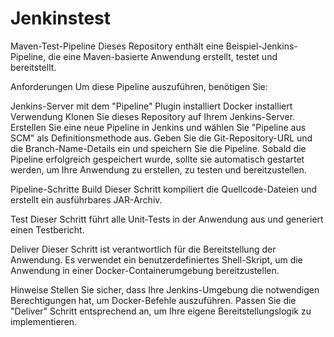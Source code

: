 # Jenkinstest
Maven-Test-Pipeline
Dieses Repository enthält eine Beispiel-Jenkins-Pipeline, die eine Maven-basierte Anwendung erstellt, testet und bereitstellt.

Anforderungen
Um diese Pipeline auszuführen, benötigen Sie:

Jenkins-Server mit dem "Pipeline" Plugin installiert
Docker installiert
Verwendung
Klonen Sie dieses Repository auf Ihrem Jenkins-Server.
Erstellen Sie eine neue Pipeline in Jenkins und wählen Sie "Pipeline aus SCM" als Definitionsmethode aus.
Geben Sie die Git-Repository-URL und die Branch-Name-Details ein und speichern Sie die Pipeline.
Sobald die Pipeline erfolgreich gespeichert wurde, sollte sie automatisch gestartet werden, um Ihre Anwendung zu erstellen, zu testen und bereitzustellen.

Pipeline-Schritte
Build
Dieser Schritt kompiliert die Quellcode-Dateien und erstellt ein ausführbares JAR-Archiv.

Test
Dieser Schritt führt alle Unit-Tests in der Anwendung aus und generiert einen Testbericht.

Deliver
Dieser Schritt ist verantwortlich für die Bereitstellung der Anwendung. Es verwendet ein benutzerdefiniertes Shell-Skript, um die Anwendung in einer Docker-Containerumgebung bereitzustellen.

Hinweise
Stellen Sie sicher, dass Ihre Jenkins-Umgebung die notwendigen Berechtigungen hat, um Docker-Befehle auszuführen.
Passen Sie die "Deliver" Schritt entsprechend an, um Ihre eigene Bereitstellungslogik zu implementieren.

